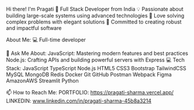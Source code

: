 Hi there!  I'm Pragati
🚀 Full Stack Developer from India
💡 Passionate about building large-scale systems using advanced technologies
🧠 Love solving complex problems with elegant solutions
🌟 Committed to creating robust and impactful software

About Me:
💻 Full-time developer

💬 Ask Me About:
JavaScript: Mastering modern features and best practices
Node.js: Crafting APIs and building powerful servers with Express
💻 Tech Stack:
JavaScript  TypeScript  Node.js  HTML5  CSS3  Bootstrap  TailwindCSS  MySQL  MongoDB  Redis  Docker  Git  GitHub  Postman  Webpack  Figma  AmazonAWS  Streamlit  Python


📫 How to Reach Me:
PORTFOLIO: https://pragati-sharma.vercel.app/
LINKEDIN:  www.linkedin.com/in/pragati-sharma-45b8a3214
